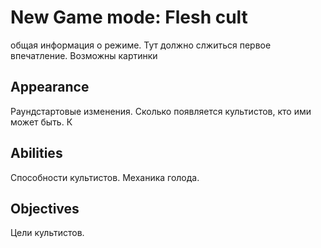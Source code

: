 # New Game mode: Flesh cult
общая информация о режиме. Тут должно слжиться первое впечатление. Возможны картинки

## Appearance
Раундстартовые изменения. Сколько появляется культистов, кто ими может быть. К

## Abilities
Способности культистов. Механика голода.

## Objectives
Цели культистов.
